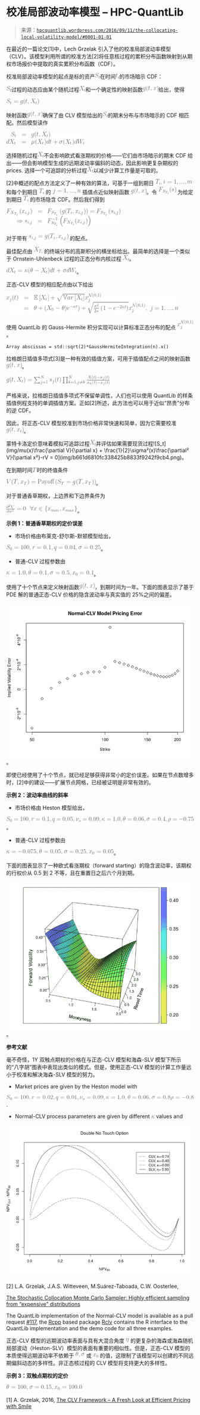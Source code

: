 <!--yml

类别：未分类

日期：2024-05-17 23:27:39

-->

# 校准局部波动率模型 – HPC-QuantLib

> 来源：[`hpcquantlib.wordpress.com/2016/09/11/the-collocating-local-volatility-model/#0001-01-01`](https://hpcquantlib.wordpress.com/2016/09/11/the-collocating-local-volatility-model/#0001-01-01)

在最近的一篇论文[1]中，Lech Grzelak 引入了他的校准局部波动率模型（CLV）。该模型利用所谓的校准方法[2]将任意核过程的累积分布函数映射到从期权市场报价中提取的真实累积分布函数（CDF）。

校准局部波动率模型的起点是标的资产![S_t](img/1d564057c93bc399876bcac34123a321.png)在时间![t_i](img/47514cfd3eec7658c4bd9fa21c2063d0.png)的市场暗示 CDF：

![F_{S(t_i)}(x) = 1 + e^{r t_i}\frac{\partial V_{call}(t_0, t_i, K)}{\partial K}\mid_{K=x} = e^{r t_i}\frac{\partial V_{put}(t_0, t_i, K)}{\partial K}\mid_{K=x}](img/1d564057c93bc399876bcac34123a321.png)过程的动态应由某个随机过程![X_t](img/bac49ad8e6c0a4d679f98639122d578f.png)和一个确定性的映射函数![g(t, x)](img/3f1bc1c27f83ae5b847f8485a3814727.png)给出，使得

![S_t=g(t, X_t) ](img/6f3ce2d0369c41f0c254a6f7d3c51739.png)

映射函数![g(t, x)](img/3f1bc1c27f83ae5b847f8485a3814727.png)确保了由 CLV 模型给出的![S_t](img/1d564057c93bc399876bcac34123a321.png)的期末分布与市场暗示的 CDF 相匹配。然后模型读作

![\begin{array}{rcl} S_t &=& g(t,X_t)  \nonumber \\ dX_t &=& \mu(X_t)dt + \sigma(X_t)dW_t\nonumber \end{array}](img/be97cd57200ff5abef0e7fb870f5a1d6.png)

选择随机过程![X_t](img/bac49ad8e6c0a4d679f98639122d578f.png)不会影响欧式看涨期权的价格——它们由市场暗示的期末 CDF 给出——但会影响模型生成的远期波动率偏斜的动态，因此影响更复杂期权的 prices. 选择一个可追踪的分析过程![X_t](img/bac49ad8e6c0a4d679f98639122d578f.png)以减少计算工作量是可取的。

[2]中概述的配点方法定义了一种有效的算法，可基于一组到期日 ![T_i, i=1,...,m](img/a0a980c52556423df9d70abdfe05361d.png) 和每个到期日 ![T_i](img/0b14d2773a21390d36e26cac3575a150.png) 的 ![j=1,...,n](img/e5b30c05a440ec0f5bec2b027132bd79.png) 插值点近似映射函数 ![g(t, x)](img/3f1bc1c27f83ae5b847f8485a3814727.png)。令 ![F_{S_{T_i}}(s)](img/4d6738ee49a1daba8678bf77d83d5f75.png) 为给定到期日 ![T_i](img/0b14d2773a21390d36e26cac3575a150.png) 的市场隐含 CDF。然后我们得到

![\begin{array}{rcl}  F_{X_{T_i}}\left(x_{i,j}\right) &=& F_{S_{T_i}}\left(g(T_i, x_{i,j})\right) = F_{S_{T_i}}  \left(s_{i,j}\right) \nonumber \\ \Rightarrow s_{i,j}&=&F^{-1}_{S_{T_i}}\left(F_{X_{T_i}}(x_{i,j})\right) \nonumber \end{array}](img/539dfc0861e96986d2bf995f020e4a11.png)

对于带有 ![s_{i,j}=g(T_i, x_{i,j})](img/09d7beec79c7a2c2313028872113982b.png) 的配点。

最佳配点由 ![X_{T_i}](img/be440dd146826fc96b85170fe4e13c1b.png) 的终端分布的高斯积分的横坐标给出。最简单的选择是一个类似于 Ornstein-Uhlenbeck 过程的正态分布内核过程 ![X_t](img/bac49ad8e6c0a4d679f98639122d578f.png)。

![dX_t = \kappa(\theta-X_t)dt + \sigma dW_t](img/e371c8c036fe11e44853873101b1daeb.png)。

正态-CLV 模型的相应配点由以下给出

![\begin{array}{rcl} x_j(t) &=& \mathbb{E}\left[X_t\right] + \sqrt{\mathbb{V}ar\left[X_t\right]} x_j^{\mathcal{N}(0,1)}  \nonumber \\ &=& \theta + \left(X_0 - \theta)e^{-\kappa t}\right) + \sqrt{\frac{\sigma²}{2\kappa}\left(1-e^{-2\kappa t}\right)} x_j^{\mathcal{N}(0,1)}, \ j=1,...,n\end{array}](img/a06b465580b3b248792efa2389ca3ff8.png)

使用 QuantLib 的 Gauss-Hermite 积分实现可以计算标准正态分布的配点 ![x_j^{\mathcal{N}(0,1)}](img/8ef60cf059939554d792608da9ed01da.png)。

```
Array abscissas = std::sqrt(2)*GaussHermiteIntegration(n).x()

```

拉格朗日插值多项式[3]是一种有效的插值方案，可用于插值配点之间的映射函数 ![g(t, x)](img/3f1bc1c27f83ae5b847f8485a3814727.png)。

![g(t, X_t) = \sum_{j=1}^N s_j (t)\prod_{k=1, j\neq k}^N \frac{X(t)-x_j(t)}{x_k(t)-x_j(t)}](img/5c7c4c35cf602167cc3c158501a42079.png)

严格来说，拉格朗日插值多项式不保留单调性，人们也可以使用 QuantLib 的样条插值例程支持的单调插值方案。正如[2]所述，此方法也可以用于近似“昂贵”分布的逆 CDF。

因此，将正态-CLV 模型校准到市场价格非常快速和简单，因为它需要校准 ![g(t, x_t)](img/6f25e33438698975fc801f70334b69ef.png)。

蒙特卡洛定价意味着模拟可追踪过程![X_t](img/bac49ad8e6c0a4d679f98639122d578f.png)并评估如果需要现货过程![S_t](img/mu(x)\frac{\partial V}{\partial x} + \frac{1}{2}\sigma²(x)\frac{\partial² V}{\partial x²}-rV = 0](img/b661d6810fc338425b8833f9242f9cb4.png)。

在到期时间![T](img/6866d563ac5ae988f9a62db320fd2827.png)时的终值条件

![V(T, x_T) = \text{Payoff}\left(S_T=g(T,x_T)\right) ](img/605db840410df2fc8e9e04438cf63047.png)。

对于普通香草期权，上边界和下边界条件为

![\frac{\partial² V}{\partial x²} = 0 \ \ \forall x\in\left\{x_{min},x_{max}\right\}](img/9a48225d6728b0fb0b2882a2bda1fe87.png)。

**示例 1：普通香草期权的定价误差**

+   市场价格由布莱克-舒尔斯-默顿模型给出，

![S_0=100, r=0.1, q=0.04, \sigma=0.25](img/e2c0d9b1310cc3679696b6e03ffcb6e6.png)。

+   普通-CLV 过程参数由

![\kappa=1.0, \theta=0.1,\sigma=0.5,x_0=0.1](img/d7fa7ffc371d4163ebde8d5c55e14fa3.png)。

使用了十个节点来定义映射函数![g(t, x)](img/3f1bc1c27f83ae5b847f8485a3814727.png)，到期时间为一年。下面的图表显示了基于 PDE 解的普通正态-CLV 价格的隐含波动率与真实值的 25%之间的偏差。

![clvpriceerror](img/3cdfdb69e18b377969a2c8410b5bf119.png)。

即使已经使用了十个节点，就已经足够获得非常小的定价误差。如果在节点数增多时，[2]中的建议——扩展节点网格，已经被证明是非常有效的。

**示例 2：波动率曲线的斜率**

+   市场价格由 Heston 模型给出，

![S_0=100, r=0.1, q=0.05, \nu_o=0.09, \kappa=1.0, \theta=0.06, \sigma=0.4, \rho=-0.75](img/8876640de7835a850a82d605d0a762cb.png)。

+   普通-CLV 过程参数由

![\kappa=-0.075, \theta=0.05,\sigma=0.25,x_0=0.05](img/3c8b368d814578cb96fefe0cc0bcd1b2.png)。

下面的图表显示了一种欧式看涨期权（forward starting）的隐含波动率，该期权的行权价从 0.5 到 2 不等，且在重置日之后六个月到期。

![hestonforward](img/5bd33622c388bc6a9b4a6ae653c0b21d.png)。

**参考文献**

毫不奇怪，1Y 双触点期权的价格在与正态-CLV 模型和海森-SLV 模型下所示的“八字胡”图表中表现出类似的模式。但是，使用正态-CLV 模型的计算工作量远小于校准和解决海森-SLV 模型的努力。

+   Market prices are given by the Heston model with

![S_0=100, r=0.02, q=0.01, \nu_o=0.09, \kappa=1.0, \theta=0.06, \sigma=0.8\rho=-0.8](img/170416200f7ee08985d9894c3f2baf33.png).

+   Normal-CLV process parameters are given by different ![\kappa](img/c4a59d75f76dfbea9fda1b0ae27cb387.png) values and

![moustache.png](img/25f436dcca49fbeaadf9f7f729f59f6f.png)

[2] L.A. Grzelak, J.A.S. Witteveen, M.Suárez-Taboada, C.W. Oosterlee,

[The Stochastic Collocation Monte Carlo Sampler: Highly efficient sampling from “expensive” distributions](http://papers.ssrn.com/sol3/papers.cfm?abstract_id=2529691)

The QuantLib implementation of the Normal-CLV model is available as a pull request [#117](https://github.com/lballabio/QuantLib/pull/117), the [Rcpp](https://cran.r-project.org/web/packages/Rcpp/index.html) based package [Rclv](http://hpc-quantlib.de/src/Rclv.tgz) contains the R interface to the QuantLib implementation and the demo code for all three examples.

正态-CLV 模型的远期波动率表面与具有大混合角度 ![\eta](img/3d744e5faf1efbb1fd86f7d17ef67fec.png) 的更复杂的海森或海森随机局部波动（Heston-SLV）模型的表面有重要的相似性。但是，正态-CLV 模型的本质使得远期波动率不依赖于 ![\theta, \sigma](img/227715ad1271e4ab2f943f3443755d65.png) 或 ![x_0](img/c9da0cd5b4ab1e2b208ec1c4a20c8c1b.png) 的值，这限制了该模型可以创建的不同远期偏斜动态的多样性。非正态核过程的 CLV 模型将支持更大的多样性。

**示例 3：双触点期权的定价**

![\theta=100,\sigma=0.15,x_0=100.0](img/1ec5425f0ca67558b998f00f4b1e82e2.png)

[1] A. Grzelak, 2016, [The CLV Framework – A Fresh Look at Efficient Pricing with Smile](http://papers.ssrn.com/sol3/papers.cfm?abstract_id=2747541)
